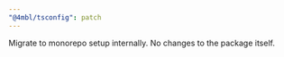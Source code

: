 ```yaml
---
"@4mbl/tsconfig": patch
---
```


Migrate to monorepo setup internally. No changes to the package itself.
